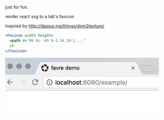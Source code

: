 just for fun. 

render react svg to a tab's favicon

inspired by http://dassur.ma/things/dom2texture/

```jsx
<Favicon width height>
  <path d="M4 0c-.69 0-1.34.19-1...."
  />  
</Favicon>
```

![example](/example.png)
